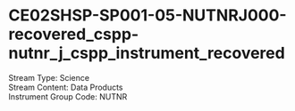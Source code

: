 # CE02SHSP-SP001-05-NUTNRJ000-recovered_cspp-nutnr_j_cspp_instrument_recovered

Stream Type: Science<br>
Stream Content: Data Products<br>
Instrument Group Code: NUTNR<br>
